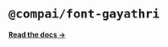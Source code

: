 # `@compai/font-gayathri`

[**Read the docs &rarr;**](https://components.ai/docs/typefaces/gayathri)
